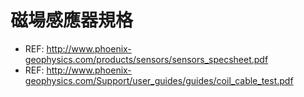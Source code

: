 # 磁場感應器規格
+ REF: http://www.phoenix-geophysics.com/products/sensors/sensors_specsheet.pdf
+ REF: http://www.phoenix-geophysics.com/Support/user_guides/guides/coil_cable_test.pdf
